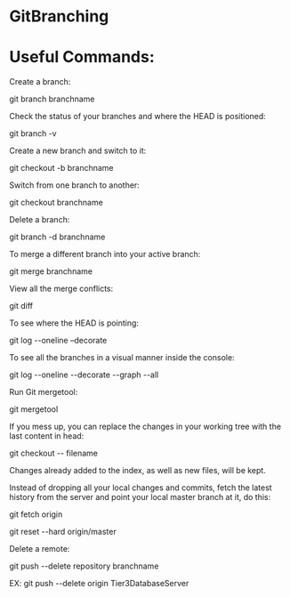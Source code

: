 # GitBranching

# Useful Commands:

Create a branch:

git branch branchname

Check the status of your branches and where the HEAD is positioned:

git branch -v

Create a new branch and switch to it:

git checkout -b branchname
  
Switch from one branch to another:

git checkout branchname
  
Delete a branch:

git branch -d branchname
  
To merge a different branch into your active branch:

git merge branchname
    
View all the merge conflicts:

git diff

To see where the HEAD is pointing:

git log --oneline –decorate

To see all the branches in a visual manner inside the console:

git log --oneline --decorate --graph --all

Run Git mergetool:

git mergetool


If you mess up, you can replace the changes in your working tree with the last content in head:

git checkout -- filename

Changes already added to the index, as well as new files, will be kept.


Instead of dropping all your local changes and commits, fetch the latest history from the server and point your local master branch at it, do this:

git fetch origin

git reset --hard origin/master


Delete a remote: 

git push --delete repository branchname

EX: git push --delete origin Tier3DatabaseServer
